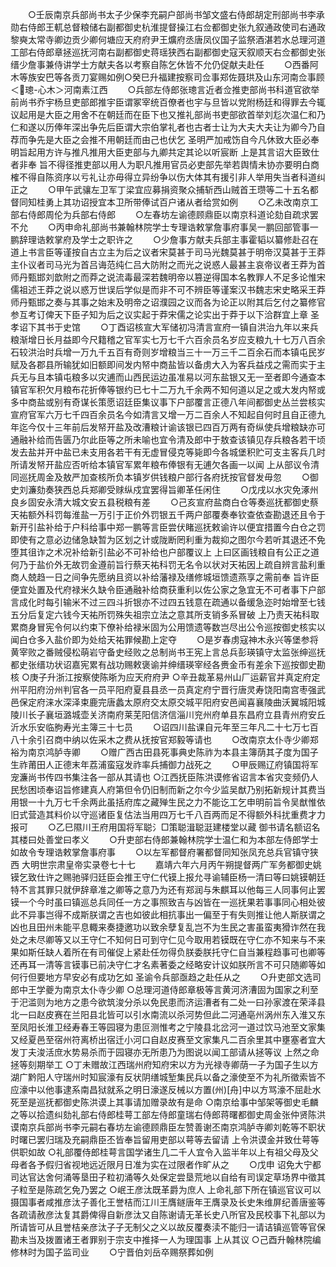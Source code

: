 <!-- { "loadSidebar": true } -->
　　○壬辰南京兵部尚书太子少保李充嗣户部尚书邹文盛右侍郎胡定刑部尚书李承勋右侍郎王軏总督粮储右副都御史杭淮提督操江右佥都御史张九叙通政使司右通政黎奭太常寺卿边贡少卿何塘应天府府尹王爌府丞唐凤仪国子监祭酒湛若水总理河道工部右侍郎章拯巡抚河南右副都御史蒋瑶狭西右副都御史寇天叙顺天右佥都御史张缙少詹事兼侍讲学士方献夫各以考察自陈乞休皆不允仍促献夫赴任
　　○西番阿木等族安巴等各贡刀宴赐如例○癸巳升福建按察司佥事郑佐聂珙及山东河南佥事顾＜璁-心木＞河南素江西
　　○兵部左侍郎张璁言近者佥推吏部尚书科道官欲举前尚书乔宇杨旦吏部郎推宇臣谓冢宰统百僚者也宇与旦皆以党附杨廷和得罪去今辄议起用是大臣之用舍不在朝廷而在臣下也又推礼部尚书吏部欲首举刘尨次温仁和乃仁和遂以历俸年深出争先后臣谓大宗伯掌礼者也古者士让为大夫大夫让为卿今乃自荐而争先是大臣之会推不用朝廷而由己也伏乞  圣明严加戒饬自今凡休致大臣必奉明旨起用方许与推凡推用大臣吏部与九卿共定其论以听宸断  上是其言诏大臣致仕者非奉  旨不得径推吏部以用人为职凡推用官员必吏部先举若舆情未协亦要明白商榷不得自陈资序以亏礼让亦毋得立异纷争以伤大体其有援引非人举用失当者科道纠正之
　　○甲午武骧左卫军丁梁宜应募捐资聚众捕斩西山贼首王瓒等二十五名都督同知桂勇上其功诏授宜本卫所带俸试百户诸从者给赏如例
　　○乙未改南京工部右侍郎周伦为兵部右侍郎
　　○左春坊左谕德顾鼎臣以南京科道论劾自疏求罢不允
　　○丙申命礼部尚书兼翰林院学士专理诰敕掌詹事府事吴一鹏回部管事一鹏辞理诰敕掌府及学士之职许之
　　○少詹事方献夫兵部主事霍韬以纂修赴召在道上书言臣等谨按自古立主为后之议者宋莫甚于司马光魏莫甚于明帝汉莫甚于王莽主仆议者司马光为首吕诲范纯仁吕大防附之而光之说惑人最甚主哀帝议者王莽为首师丹甄邯刘歆附之而莽之说流毒最深若魏明帝以篡逆得国本名教罪人不足多论惟宋儒祖述王莽之说以惑万世误后学似是而非不可不辨臣等谨案汉书魏志宋史略采王莽师丹甄邯之奏与其事之始末及明帝之诏濮园之议而各为论正以附其后乞付之纂修官参互考订俾天下臣子知为后之议实起于莽宋儒之论实出于莽于以下洽群宜上章  圣孝诏下其书于史馆
　　○丁酉诏核宣大军储初冯清言宣府一镇自洪治九年以来兵粮渐增日长月益即今尺籍稽之官军实七万七千六百余员名岁应支粮九十七万八百余石较洪治时兵增一万九千五百有奇则岁增粮当三十一万三千二百余石而本镇屯民岁赋及各郡县所输犹如旧额即间发内帑中商盐皆以备虏大入为客兵益戍之需而实于主兵无与且本镇屯粮多以灾逋而山西民运边虽准易以河东盐银又无一至者即今通查本镇官军积欠月粮布花折俸等银约已七十二万九千余两不知何道以足之或大发内帑或多中商盐或别有奇谋长策愿诏廷臣集议事下户部覆言正德八年间都御史丛兰尝核实宣府官军六万七千四百余员名今如清言又增一万二百余人不知起自何时且自正德九年迄今仅十三年前后发帑开盐及改漕粮计谕该银已四百万两有奇纵使兵增粮缺亦可通融补给而告匮乃尔此臣等之所未喻也宜令清及郎中于敖查该镇见存兵粮各若干顷发去盐并开中盐已未支用各若干有无虚冒侵克等毙即今各城堡积贮可支主客兵几时所请发帑开盐应否听给本镇官军累年粮布俸银有无逋欠各画一以闻  上从部议令清同巡抚周金及敖严加查核所负本镇岁供钱粮户部行各府抚按官督发毋忽
　　○御史刘濂劾奏狭西总兵郑卿受赇纵戍宜罢得旨卿革任闲住
　　○戊戌以水灾免涿州良乡固安永清大城文安五县税粮有差
　　○己亥宣府盐商白仓等奏巡抚都御史蔡天祐额外科罚每淮盐一万引于正价外罚银五千两户部覆奏奉钦查依查勘退还且令于新开引盐补给于户科给事中郑一鹏等言臣尝伏睹巡抚敕谕许以便宜措置今白仓之罚即使有之意必边储急缺暂为区划之计或陇断罔利重为裁抑之图尔今若听其退还不免堕其徂诈之术况补给新引盐必不可补给也户部覆议上  上曰区画钱粮自有公正之道何乃于盐价外无故罚金遵前旨行蔡天祐科罚无名令以状对天祐因上疏自辨言盐利重商人兢趋一日之间争先愿纳且资以补给藩禄及缮修城垣馈遗燕享之需前奉  旨许臣便宜处置及代府禄米久缺令臣通融补给商获重利以佐公家之急宜无不可者事下户部言成化时每引输米不过三四斗折银亦不过四五钱意在疏通以备缓急迩时始增至七钱五分后复定六钱今天祐所罚殊失祖宗立法之意其所支销多系冒破  上乃责天祐科取累商身冒宪令何以约束下僚补给禄米固为公用馈遗等数岂尽出公令巡按御史核实以闻白仓多入盐价即为处给天祐罪候勘上定夺
　　○是岁春虏寇神木永兴等堡参将黄宰败之番贼侵松萌岩守备史经败之总制尚书王宪上言总兵彭瑛镇守太监张绅巡抚都史张缙功状诏嘉宪累有战功赐敕褒谕并绅缙瑛宰经各赉金币有差余下巡按御史勘核
○庚子升浙江按察使陈晣为应天府府尹
○辛丑裁革易州山厂运薪官并真定府定州平阳府汾州判官各一员平阳府夏县县丞一员真定府宁晋行唐灵寿饶阳南宫枣强武邑保定府涞水深泽束鹿完唐蠡太原府交太原交城平阳府安邑闻喜襄陵曲沃翼城阳城陵川长子襄垣潞城壶关济南府莱芜阳信济信淄川兖州府单县东昌府立县青州府安丘沂水乐安临胊寿光主簿三十七员
　　○诏四川盐课自元年至三年凡二十七万七百八十余引召商中纳以佐采木之费从抚按官郑毅等请也
　　○改南京太仆寺少卿郑裕为南京鸿胪寺卿
　　○赠广西古田县死事典史陈祚为本县主簿荫其子度为国子生祚莆田人正德末年荔浦蛮寇发祚率兵捕御力战死之
　　○甲辰赐辽府镇国将军宠濂尚书传四书集注各一部从其请也
○江西抚臣陈洪谟修省诏言本省灾变频仍人民愁困顷奉诏旨修建真人府第但令仍旧制而新之尔今少监吴猷乃别拓新规计其费当用银一十九万七千余两此虽括府库之藏殚生民之力不能讫工乞申明前旨令吴猷惟依旧式营造其料价以守巡诸臣复估法当用四万七千八百两而足不得额外科扰重费才力报可
　　○乙巳隰川王府用国将军聪氵□策聪湒聪涏建楼堂以藏  御书请名额诏名其楼曰处善堂曰孝义
　　○升吏部右侍郎兼翰林院学士温仁和为本部左侍郎学士如故令专理诰敕掌詹事府事
　　○以左军都督府署都督同知张凤充总兵官镇守狭西
大明世宗肃皇帝实录卷七十七
　　嘉靖六年六月丙午朔提督两广军务都御史姚镆乞致仕许之赐驰驿归廷臣会推王守仁代镆上报允寻谕辅臣杨一清曰等曰姚镆朝廷特不言其罪只就伊辞章准之卿等之意乃为还有郑润与朱麒耳以他每三人同事何止罢镆一个今时虽曰镇巡总兵同任一方之事照致吉与凶皆在一巡抚果若事事同心相处彼此不异事岂得不成斯朕谓之吉也如彼此相抗事出一偏至于有失则推让他人斯朕谓之凶也且田州未能平息輙来奏捷邀功以致余孽复乱岂不为生民之害虽蛮夷猾诈然在我处之未尽卿等又以王守仁不知何日可到守仁见今取用若镆既在守仁亦不知来与不来果如斯任缺人着所在有司催促上紧赴任勿得负朕委朕托守仁自当兼程趋事可也卿等还再耳一清等言镆事已前决守仁才名素著委之经略安计议如朕所言不可只随卿等如何行但要地方早安必有成功乞如  圣谕令兵部亟趋之赴任从之
　　○升吏部文选司郎中王学夔为南京太仆寺少卿
○总理河道侍郎章极等言黄河济漕固为国家之利至于汜滥则为地方之患今欲筑浚分杀以免民患而济运漕者有二处一曰孙家渡在荣泽县北一曰赵皮赛在兰阳县北皆可以引水南流以杀河势但此二河通亳州涡州东入淮又东至凤阳长淮卫经寿春王等园寝为患叵测惟考之宁陵县北岔河一道过饮马池至文家集又经夏邑至宿州符离桥出宿迁小河口自赵皮赛至文家集凡二百余里其中壅塞者宜大发丁夫浚活庶水势易杀而于园寝亦无所患乃为图说以闻工部请从拯等议  上然之命拯等刻期举工
○丁未赠故江西瑞州府知府宋以方为光禄寺卿荫一子为国子生以方湖广黔阳人守瑞州时知宸濠有反状阴缮城堑集民兵以备之濠使至不为礼所徵索皆不应濠中以他事逮系南昌狱就系之明日濠遂反械以方置(州)[舟]中以方骂濠不屈赴水死至是巡抚都御史陈洪谟上其事请加赠录故有是命
○南京给事中邹架等御史毛麟之等以拾遗纠劾礼部右侍郎桂萼工部左侍郎童瑞右侍郎蒋曙都御史周金张仲贤陈洪谟南京兵部尚书李元嗣右春坊左谕德顾鼎臣左赞善谢丕南京鸿胪寺卿刘乾等不职状时曙已罢归瑞及充嗣鼎臣丕皆奉旨留用吏部以萼等去留请  上令洪谟金并致仕萼等供职如故
○礼部覆侍郎桂萼言国学诸生几二千人宜令入监半年以上有祖父母及父母者各予假归省视地远近限月日准为实在过限者作旷从之
　　○戊申  诏免大宁都司达官达舍何涌等垦田子粒初涌等久处保定尝垦荒地以自给有司误定草场界中徵其子粒至是陈疏乞免乃罢之
○岷王彦汰既革爵为庶人  上命礼部下所在镇巡官议可以摄国事者咸推彦汰子善化王誉桔而江川王膺鐩唐年王膺录及长史朱维屏纪善唐鉴等各疏请赦彦汰复其爵俾得自新彦汰又自陈谢请无革长史八所官及民校事下礼部以为所请皆可从且誉桔亲彦汰子子无制父之义以故反覆奏渎不能归一请诘镇巡管等官保勘未当及拨置诸王者罪别于宗支中推择一人为理国事  上从其议
○己酉升翰林院编修林时为国子监司业
　　○宁晋伯刘岳卒赐祭葬如例
